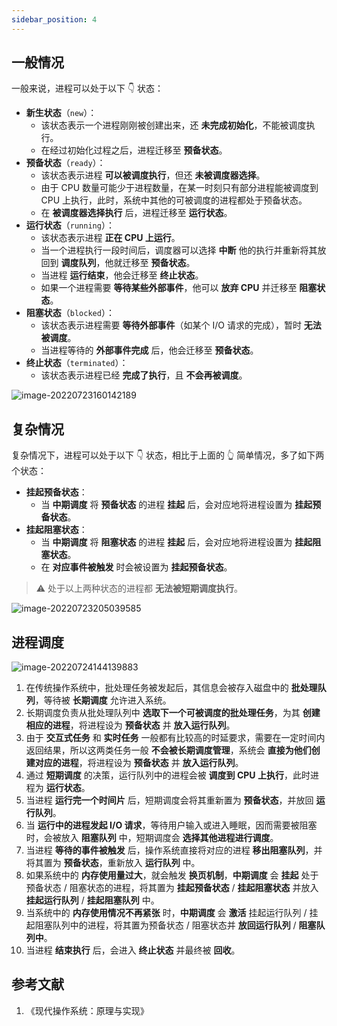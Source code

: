 ```yaml
---
sidebar_position: 4
---
```


## 一般情况

一般来说，进程可以处于以下 :point_down: 状态：

- **新生状态**（`new`）：
  - 该状态表示一个进程刚刚被创建出来，还 **未完成初始化**，不能被调度执行。
  - 在经过初始化过程之后，进程迁移至 **预备状态**。
- **预备状态**（`ready`）：
  - 该状态表示进程 **可以被调度执行**，但还 **未被调度器选择**。
  - 由于 CPU 数量可能少于进程数量，在某一时刻只有部分进程能被调度到 CPU 上执行，此时，系统中其他的可被调度的进程都处于预备状态。
  - 在 **被调度器选择执行** 后，进程迁移至 **运行状态**。
- **运行状态**（`running`）：
  - 该状态表示进程 **正在 CPU 上运行**。
  - 当一个进程执行一段时间后，调度器可以选择 **中断** 他的执行并重新将其放回到 **调度队列**，他就迁移至 **预备状态**。
  - 当进程 **运行结束**，他会迁移至 **终止状态**。
  - 如果一个进程需要 **等待某些外部事件**，他可以 **放弃 CPU** 并迁移至 **阻塞状态**。
- **阻塞状态**（`blocked`）：
  - 该状态表示进程需要 **等待外部事件**（如某个 I/O 请求的完成），暂时 **无法被调度**。
  - 当进程等待的 **外部事件完成** 后，他会迁移至 **预备状态**。
- **终止状态**（`terminated`）：
  - 该状态表示进程已经 **完成了执行**，且 **不会再被调度**。

![image-20220723160142189](https://ricear.com/media/202207/2022-07-23_160146_5254400.16806153497324605.png)

## 复杂情况

复杂情况下，进程可以处于以下 :point_down: 状态，相比于上面的 :point_up_2: 简单情况，多了如下两个状态：

- **挂起预备状态**：
  - 当 **中期调度** 将 **预备状态** 的进程 **挂起** 后，会对应地将进程设置为 **挂起预备状态**。
- **挂起阻塞状态**：
  - 当 **中期调度** 将 **阻塞状态** 的进程 **挂起** 后，会对应地将进程设置为 **挂起阻塞状态**。
  - 在 **对应事件被触发** 时会被设置为 **挂起预备状态**。

> ⚠️ 处于以上两种状态的进程都 **无法被短期调度执行**。

![image-20220723205039585](https://ricear.com/media/202207/2022-07-23_205045_0122300.9522581985429909.png)



## 进程调度

![image-20220724144139883](https://ricear.com/media/202207/2022-07-24_144146_2298730.020916809527830482.png)

1. 在传统操作系统中，批处理任务被发起后，其信息会被存入磁盘中的 **批处理队列**，等待被 **长期调度** 允许进入系统。
2. 长期调度负责从批处理队列中 **选取下一个可被调度的批处理任务**，为其 **创建相应的进程**，将进程设为 **预备状态** 并 **放入运行队列**。
3. 由于 **交互式任务** 和 **实时任务** 一般都有比较高的时延要求，需要在一定时间内返回结果，所以这两类任务一般 **不会被长期调度管理**，系统会 **直接为他们创建对应的进程**，将进程设为 **预备状态** 并 **放入运行队列**。
4. 通过 **短期调度** 的决策，运行队列中的进程会被 **调度到 CPU 上执行**，此时进程为 **运行状态**。
5. 当进程 **运行完一个时间片** 后，短期调度会将其重新置为 **预备状态**，并放回 **运行队列**。
6. 当 **运行中的进程发起 I/O 请求**，等待用户输入或进入睡眠，因而需要被阻塞时，会被放入 **阻塞队列** 中，短期调度会 **选择其他进程进行调度**。
7. 当进程 **等待的事件被触发** 后，操作系统直接将对应的进程 **移出阻塞队列**，并将其置为 **预备状态**，重新放入 **运行队列** 中。
8. 如果系统中的 **内存使用量过大**，就会触发 **换页机制**，**中期调度** 会 **挂起** 处于预备状态 / 阻塞状态的进程，将其置为 **挂起预备状态** / **挂起阻塞状态** 并放入 **挂起运行队列** / **挂起阻塞队列** 中。
9. 当系统中的 **内存使用情况不再紧张** 时，**中期调度** 会 **激活** 挂起运行队列 / 挂起阻塞队列中的进程，将其置为预备状态 / 阻塞状态并 **放回运行队列** / **阻塞队列中**。
10. 当进程 **结束执行** 后，会进入 **终止状态** 并最终被 **回收**。

## 参考文献

1. 《现代操作系统：原理与实现》
